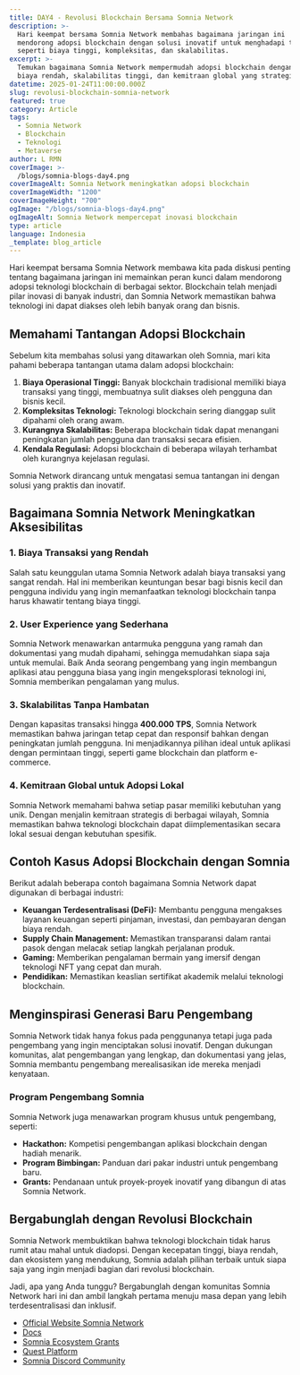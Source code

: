 ```yaml
---
title: DAY4 - Revolusi Blockchain Bersama Somnia Network
description: >-
  Hari keempat bersama Somnia Network membahas bagaimana jaringan ini
  mendorong adopsi blockchain dengan solusi inovatif untuk menghadapi tantangan
  seperti biaya tinggi, kompleksitas, dan skalabilitas.
excerpt: >-
  Temukan bagaimana Somnia Network mempermudah adopsi blockchain dengan
  biaya rendah, skalabilitas tinggi, dan kemitraan global yang strategis.
datetime: 2025-01-24T11:00:00.000Z
slug: revolusi-blockchain-somnia-network
featured: true
category: Article
tags:
  - Somnia Network
  - Blockchain
  - Teknologi
  - Metaverse
author: L RMN
coverImage: >-
  /blogs/somnia-blogs-day4.png
coverImageAlt: Somnia Network meningkatkan adopsi blockchain
coverImageWidth: "1200"
coverImageHeight: "700"
ogImage: "/blogs/somnia-blogs-day4.png"
ogImageAlt: Somnia Network mempercepat inovasi blockchain
type: article
language: Indonesia
_template: blog_article
---
```


Hari keempat bersama Somnia Network membawa kita pada diskusi penting tentang bagaimana jaringan ini memainkan peran kunci dalam mendorong adopsi teknologi blockchain di berbagai sektor. Blockchain telah menjadi pilar inovasi di banyak industri, dan Somnia Network memastikan bahwa teknologi ini dapat diakses oleh lebih banyak orang dan bisnis.

## Memahami Tantangan Adopsi Blockchain

Sebelum kita membahas solusi yang ditawarkan oleh Somnia, mari kita pahami beberapa tantangan utama dalam adopsi blockchain:

1. **Biaya Operasional Tinggi:** Banyak blockchain tradisional memiliki biaya transaksi yang tinggi, membuatnya sulit diakses oleh pengguna dan bisnis kecil.
2. **Kompleksitas Teknologi:** Teknologi blockchain sering dianggap sulit dipahami oleh orang awam.
3. **Kurangnya Skalabilitas:** Beberapa blockchain tidak dapat menangani peningkatan jumlah pengguna dan transaksi secara efisien.
4. **Kendala Regulasi:** Adopsi blockchain di beberapa wilayah terhambat oleh kurangnya kejelasan regulasi.

Somnia Network dirancang untuk mengatasi semua tantangan ini dengan solusi yang praktis dan inovatif.

## Bagaimana Somnia Network Meningkatkan Aksesibilitas

### 1. **Biaya Transaksi yang Rendah**

Salah satu keunggulan utama Somnia Network adalah biaya transaksi yang sangat rendah. Hal ini memberikan keuntungan besar bagi bisnis kecil dan pengguna individu yang ingin memanfaatkan teknologi blockchain tanpa harus khawatir tentang biaya tinggi.

### 2. **User Experience yang Sederhana**

Somnia Network menawarkan antarmuka pengguna yang ramah dan dokumentasi yang mudah dipahami, sehingga memudahkan siapa saja untuk memulai. Baik Anda seorang pengembang yang ingin membangun aplikasi atau pengguna biasa yang ingin mengeksplorasi teknologi ini, Somnia memberikan pengalaman yang mulus.

### 3. **Skalabilitas Tanpa Hambatan**

Dengan kapasitas transaksi hingga **400.000 TPS**, Somnia Network memastikan bahwa jaringan tetap cepat dan responsif bahkan dengan peningkatan jumlah pengguna. Ini menjadikannya pilihan ideal untuk aplikasi dengan permintaan tinggi, seperti game blockchain dan platform e-commerce.

### 4. **Kemitraan Global untuk Adopsi Lokal**

Somnia Network memahami bahwa setiap pasar memiliki kebutuhan yang unik. Dengan menjalin kemitraan strategis di berbagai wilayah, Somnia memastikan bahwa teknologi blockchain dapat diimplementasikan secara lokal sesuai dengan kebutuhan spesifik.

## Contoh Kasus Adopsi Blockchain dengan Somnia

Berikut adalah beberapa contoh bagaimana Somnia Network dapat digunakan di berbagai industri:

- **Keuangan Terdesentralisasi (DeFi):** Membantu pengguna mengakses layanan keuangan seperti pinjaman, investasi, dan pembayaran dengan biaya rendah.
- **Supply Chain Management:** Memastikan transparansi dalam rantai pasok dengan melacak setiap langkah perjalanan produk.
- **Gaming:** Memberikan pengalaman bermain yang imersif dengan teknologi NFT yang cepat dan murah.
- **Pendidikan:** Memastikan keaslian sertifikat akademik melalui teknologi blockchain.

## Menginspirasi Generasi Baru Pengembang

Somnia Network tidak hanya fokus pada penggunanya tetapi juga pada pengembang yang ingin menciptakan solusi inovatif. Dengan dukungan komunitas, alat pengembangan yang lengkap, dan dokumentasi yang jelas, Somnia membantu pengembang merealisasikan ide mereka menjadi kenyataan.

### Program Pengembang Somnia

Somnia Network juga menawarkan program khusus untuk pengembang, seperti:

- **Hackathon:** Kompetisi pengembangan aplikasi blockchain dengan hadiah menarik.
- **Program Bimbingan:** Panduan dari pakar industri untuk pengembang baru.
- **Grants:** Pendanaan untuk proyek-proyek inovatif yang dibangun di atas Somnia Network.

## Bergabunglah dengan Revolusi Blockchain

Somnia Network membuktikan bahwa teknologi blockchain tidak harus rumit atau mahal untuk diadopsi. Dengan kecepatan tinggi, biaya rendah, dan ekosistem yang mendukung, Somnia adalah pilihan terbaik untuk siapa saja yang ingin menjadi bagian dari revolusi blockchain.

Jadi, apa yang Anda tunggu? Bergabunglah dengan komunitas Somnia Network hari ini dan ambil langkah pertama menuju masa depan yang lebih terdesentralisasi dan inklusif.

- [Official Website Somnia Network](https://somnia.network/)
- [Docs](https://codex.somnia.network/)
- [Somnia Ecosystem Grants](https://somnia.network/developer-cohort-launch)
- [Quest Platform](https://quest.somnia.network/referrals/0F6091D2)
- [Somnia Discord Community](https://discord.gg/somnia)